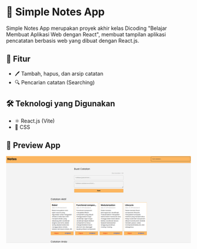 # 📝 Simple Notes App

Simple Notes App merupakan proyek akhir kelas Dicoding "Belajar Membuat Aplikasi Web dengan React", membuat tampilan aplikasi pencatatan berbasis web yang dibuat dengan React.js.

## 🚀 Fitur
- 🖊️ Tambah, hapus, dan arsip catatan
- 🔍 Pencarian catatan (Searching)

## 🛠️ Teknologi yang Digunakan
- ⚛️ React.js (Vite)
- 🎨 CSS

## 📸 Preview App
![Preview](docs/preview-app.png)
